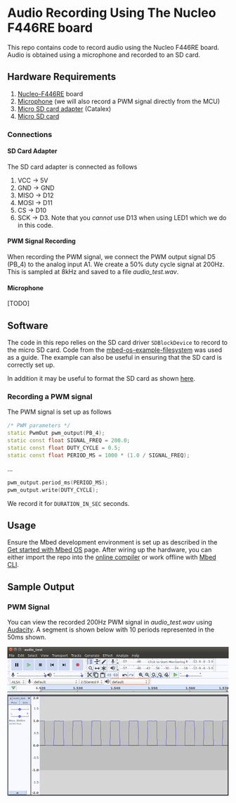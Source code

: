 # Audio Recording Using The Nucleo F446RE board

This repo contains code to record audio using the Nucleo F446RE board. Audio is obtained using a microphone and recorded to an SD card.

## Hardware Requirements

1. [Nucleo-F446RE](https://os.mbed.com/platforms/ST-Nucleo-F446RE/) board
1. [Microphone](https://www.adafruit.com/product/2716) (we will also record a PWM signal directly from the MCU)
1. [Micro SD card adapter](https://store.nerokas.co.ke/index.php?route=product/product&product_id=1082) (Catalex)
1. [Micro SD card](https://store.nerokas.co.ke/index.php?route=product/product&product_id=666)

### Connections

#### SD Card Adapter
The SD card adapter is connected as follows
1. VCC -> 5V
1. GND -> GND 
1. MISO -> D12
1. MOSI -> D11
1. CS -> D10
1. SCK -> D3. Note that you *cannot* use D13 when using LED1 which we do in this code. 

#### PWM Signal Recording
When recording the PWM signal, we connect the PWM output signal D5 (PB_4) to the analog input A1.
We create a 50% duty cycle signal at 200Hz. This is sampled at 8kHz and saved to a file *audio_test.wav*.

#### Microphone
[TODO]
## Software

The code in this repo relies on the SD card driver `SDBlockDevice` to record to the micro SD card. Code from the [mbed-os-example-filesystem](https://github.com/ARMmbed/mbed-os-example-filesystem) was used as a guide. The example can also be useful in ensuring that the SD card is correctly set up.

In addition it may be useful to format the SD card as shown [here](https://os.mbed.com/users/janjongboom/code/format-sd-card/).


### Recording a PWM signal
The PWM signal is set up as follows
```cpp
/* PWM parameters */
static PwmOut pwm_output(PB_4);
static const float SIGNAL_FREQ = 200.0;
static const float DUTY_CYCLE = 0.5;
static const float PERIOD_MS = 1000 * (1.0 / SIGNAL_FREQ);

```
...

```cpp
pwm_output.period_ms(PERIOD_MS);      
pwm_output.write(DUTY_CYCLE);
```

We record it for `DURATION_IN_SEC` seconds. 


## Usage
Ensure the Mbed development environment is set up as described in the [Get started with Mbed OS](https://os.mbed.com/docs/latest/tutorials/mbed-os-quick-start.html) page.
After wiring up the hardware, you can either import the repo into the [online compiler](https://os.mbed.com/docs/latest/tutorials/quick-start-online.html) or work offline with [Mbed CLI](https://os.mbed.com/docs/latest/tutorials/quick-start-offline.html).

## Sample Output

### PWM Signal
You can view the recorded 200Hz PWM signal in *audio_test.wav* using [Audacity](https://www.audacityteam.org/). A segment is shown below with 10 periods represented in the 50ms shown.

![Audacity screenshot](img/audacity_audio.png)

